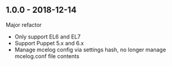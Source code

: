 ## 1.0.0 - 2018-12-14

Major refactor

* Only support EL6 and EL7
* Support Puppet 5.x and 6.x
* Manage mcelog config via settings hash, no longer manage mcelog.conf file contents
